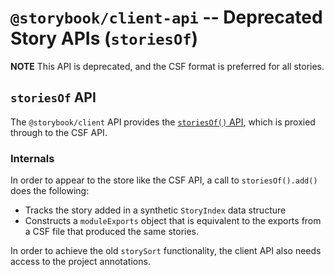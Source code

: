 # `@storybook/client-api` -- Deprecated Story APIs (`storiesOf`)

**NOTE** This API is deprecated, and the CSF format is preferred for all stories.

## `storiesOf` API

The `@storybook/client` API provides the [`storiesOf()` API](../core/docs/storiesOf.md), which is proxied through to the CSF API.

### Internals

In order to appear to the store like the CSF API, a call to `storiesOf().add()` does the following:

- Tracks the story added in a synthetic `StoryIndex` data structure
- Constructs a `moduleExports` object that is equivalent to the exports from a CSF file that produced the same stories.

In order to achieve the old `storySort` functionality, the client API also needs access to the project annotations.
